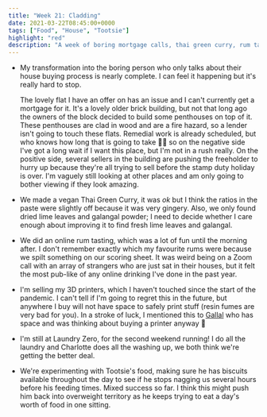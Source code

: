```yaml
---
title: "Week 21: Cladding"
date: 2021-03-22T08:45:00+0000
tags: ["Food", "House", "Tootsie"]
highlight: "red"
description: "A week of boring mortgage calls, thai green curry, rum tasting with strangers, and a food-obsessed cat."
---
```


  * My transformation into the boring person who only talks about their house buying process is nearly complete. I can feel it happening but it's really hard to stop.
  
    The lovely flat I have an offer on has an issue and I can't currently get a mortgage for it. It's a lovely older brick building, but not that long ago the owners of the block decided to build some penthouses on top of it. These penthouses are clad in wood and are a fire hazard, so a lender isn't going to touch these flats. Remedial work is already scheduled, but who knows how long that is going to take 🤷‍♂️ so on the negative side I've got a long wait if I want this place, but I'm not in a rush really. On the positive side, several sellers in the building are pushing the freeholder to hurry up because they're all trying to sell before the stamp duty holiday is over. I'm vaguely still looking at other places and am only going to bother viewing if they look amazing.

  * We made a vegan Thai Green Curry, it was _ok_ but I think the ratios in the paste were slightly off because it was very gingery. Also, we only found dried lime leaves and galangal powder; I need to decide whether I care enough about improving it to find fresh lime leaves and galangal.

  * We did an online rum tasting, which was a lot of fun until the morning after. I don't remember exactly which my favourite rums were because we spilt something on our scoring sheet. It was weird being on a Zoom call with an array of strangers who are just sat in their houses, but it felt the most pub-like of any online drinking I've done in the past year.

  * I'm selling my 3D printers, which I haven't touched since the start of the pandemic. I can't tell if I'm going to regret this in the future, but anywhere I buy will not have space to safely print stuff (resin fumes are very bad for you). In a stroke of luck, I mentioned this to [Gallal](https://twitter.com/gallal_sharaf) who has space and was thinking about buying a printer anyway 🎉

  * I'm still at Laundry Zero, for the second weekend running! I do all the laundry and Charlotte does all the washing up, we both think we're getting the better deal.

  * We're experimenting with Tootsie's food, making sure he has biscuits available throughout the day to see if he stops nagging us several hours before his feeding times. Mixed success so far. I think this might push him back into overweight territory as he keeps trying to eat a day's worth of food in one sitting.
